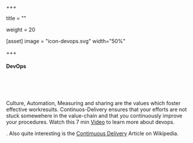 +++


title = ""

weight = 20

[asset]
image = "icon-devops.svg" 
width="50%"

+++
<h4>DevOps</h4>
<br><br><br>
<p>Culture, Automation, Measuring and sharing are the values which foster effective workresults. Continuos-Delivery ensures that your efforts are not stuck somewehere in the value-chain and that you continuously improve your procedures. Watch this 7 min <a href="https://www.youtube.com/watch?v=_I94-tJlovg">Video</a> to learn more about devops.</p>. Also quite interesting is the <a href="https://en.wikipedia.org/wiki/Continuous_delivery">Contimuous Delivery</a> Article on Wikipedia.
